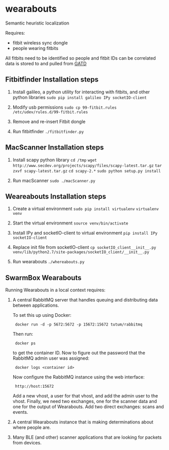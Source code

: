 wearabouts
===========

Semantic heuristic localization

Requires:
 * fitbit wireless sync dongle
 * people wearing fitbits

All fitbits need to be identified so people and fitbit IDs can be correlated
data is stored to and pulled from [GATD](https://github.com/lab11/gatd)


## Fitbitfinder Installation steps
1. Install galileo, a python utility for interacting with fitbits, and other python libraries
    `sudo pip install galileo IPy socketIO-client`

2. Modify usb permissions
    `sudo cp 99-fitbit.rules /etc/udev/rules.d/99-fitbit.rules`

3. Remove and re-insert Fitbit dongle

4. Run fitbitfinder
    `./fitbitfinder.py`

## MacScanner Installation steps
1. Install scapy python library
    `cd /tmp`
    `wget http://www.secdev.org/projects/scapy/files/scapy-latest.tar.gz`
    `tar zxvf scapy-latest.tar.gz`
    `cd scapy-2.*`
    `sudo python setup.py install`

2. Run macScanner
    `sudo ./macScanner.py`


## Weareabouts Installation steps
1. Create a virtual environment
    `sudo pip install virtualenv`
    `virtualenv venv`

2. Start the virtual environment
    `source venv/bin/activate`

3. Install IPy and socketIO-client to virtual environment
    `pip install IPy socketIO-client`

4. Replace init file from socketIO-client
    `cp socketIO_client__init__.py venv/lib/python2.7/site-packages/socketIO_client/__init__.py`

5. Run wearabouts
    `./whereabouts.py`



SwarmBox Wearabouts
-------------------

Running Wearabouts in a local context requires:

1. A central RabbitMQ server that handles queuing and distributing data
between applications.

    To set this up using Docker:

        docker run -d -p 5672:5672 -p 15672:15672 tutum/rabbitmq

    Then run:

        docker ps

    to get the container ID. Now to figure out the password that the RabbitMQ
    admin user was assigned:

        docker logs <container id>


    Now configure the RabbitMQ instance using the web interface:

        http://host:15672

    Add a new vhost, a user for that vhost, and add the admin user to the
    vhost. Finally, we need two exchanges,
    one for the scanner data and one for the output of Wearabouts. Add
    two direct exchanges: scans and events.


2. A central Wearabouts instance that is making determinations about where
people are.

3. Many BLE (and other) scanner applications that are looking for packets
from devices.

